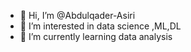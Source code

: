 - 👋 Hi, I’m @Abdulqader-Asiri
- 👀 I’m interested in data science ,ML,DL
- 🌱 I’m currently learning data analysis

<!---
Abdulqader-Asiri/Abdulqader-Asiri is a ✨ special ✨ repository because its `README.md` (this file) appears on your GitHub profile.
You can click the Preview link to take a look at your changes.
--->

